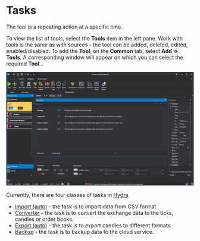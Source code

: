 # Tasks

The tool is a repeating action at a specific time.

To view the list of tools, select the **Tools** item in the left pane. Work with tools is the same as with sources \- the tool can be added, deleted, edited, enabled\/disabled. To add the **Tool**, on the **Common** tab, select **Add \=\> Tools**. A corresponding window will appear on which you can select the required **Tool**... 

![hydra tasks](../../images/hydra_tasks.png)

Currently, there are four classes of tasks in [Hydra](../hydra.md)

- [Import (auto)](tasks/import_auto.md) \- the task is to import data from CSV format. 
- [Converter](tasks/converter.md) \- the task is to convert the exchange data to the ticks, candles or order books. 
- [Export (auto)](tasks/export_auto.md) \- the task is to export candles to different formats. 
- [Backup](misc/backup.md) \- the task is to backup data to the cloud service. 
